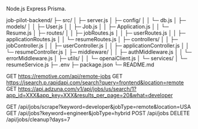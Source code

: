 Node.js Express Prisma.

job-pilot-backend/
├─ src/
│  ├─ server.js
│  ├─ config/
│  │   └─ db.js
│  ├─ models/
│  │   ├─ User.js
│  │   ├─ Job.js
│  │   ├─ Application.js
│  │   └─ Resume.js
│  ├─ routes/
│  │   ├─ jobRoutes.js
│  │   ├─ userRoutes.js
│  │   ├─ applicationRoutes.js
│  │   └─ resumeRoutes.js
│  ├─ controllers/
│  │   ├─ jobController.js
│  │   ├─ userController.js
│  │   ├─ applicationController.js
│  │   └─ resumeController.js
│  ├─ middleware/
│  │   ├─ authMiddleware.js
│  │   └─ errorMiddleware.js
│  ├─ utils/
│  │   └─ openaiClient.js
│  └─ services/
│      └─ resumeService.js
├─ .env
├─ package.json
└─ README.md




GET https://remotive.com/api/remote-jobs
GET https://jsearch.p.rapidapi.com/search?query=frontend&location=remote
GET https://api.adzuna.com/v1/api/jobs/us/search/1?app_id=XXX&app_key=XXX&results_per_page=20&what=developer


GET  /api/jobs/scrape?keyword=developer&jobType=remote&location=USA
GET  /api/jobs?keyword=engineer&jobType=hybrid
POST /api/jobs
DELETE /api/jobs/cleanup?days=7


